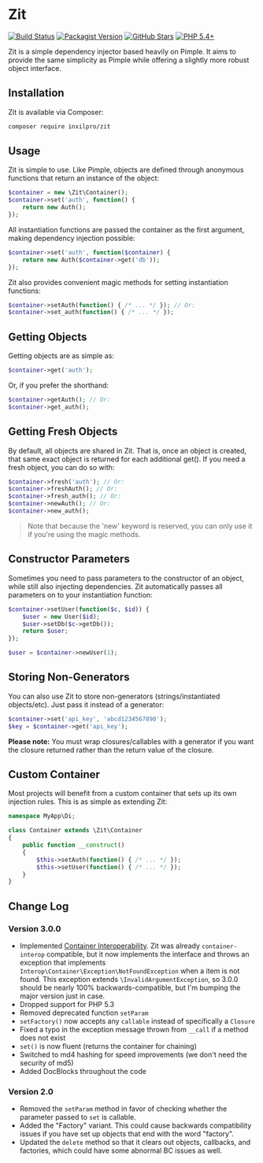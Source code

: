 # Zit

[![Build Status](https://travis-ci.org/inxilpro/Zit.svg)](https://travis-ci.org/inxilpro/Zit)
[![Packagist Version](https://img.shields.io/packagist/v/inxilpro/zit.svg)](https://packagist.org/packages/inxilpro/zit)
[![GitHub Stars](https://img.shields.io/github/stars/inxilpro/Zit.svg)](https://github.com/inxilpro/Zit/stargazers)
[![PHP 5.4+](https://img.shields.io/badge/php-%3E%3D5.4-yellowgreen.svg)](https://secure.php.net/releases/5_4_0.php)

Zit is a simple dependency injector based heavily on Pimple.  It aims to provide the same simplicity as Pimple while offering a slightly more robust object interface.

## Installation

Zit is available via Composer:

```bash
composer require inxilpro/zit
```

## Usage

Zit is simple to use.  Like Pimple, objects are defined through anonymous functions that return an 
instance of the object:

```php
$container = new \Zit\Container();
$container->set('auth', function() {
	return new Auth();
});
```
	
All instantiation functions are passed the container as the first argument, making dependency injection possible:

```php
$container->set('auth', function($container) {
	return new Auth($container->get('db'));
});
```
	
Zit also provides convenient magic methods for setting instantiation functions:

```php
$container->setAuth(function() { /* ... */ }); // Or:
$container->set_auth(function() { /* ... */ });
```
	
## Getting Objects

Getting objects are as simple as:

```php
$container->get('auth');
```
	
Or, if you prefer the shorthand:

```php
$container->getAuth(); // Or:
$container->get_auth();
```
	
## Getting Fresh Objects

By default, all objects are shared in Zit.  That is, once an object is created, that same exact object is 
returned for each additional get().  If you need a fresh object, you can do so with:

```php
$container->fresh('auth'); // Or:
$container->freshAuth(); // Or:
$container->fresh_auth(); // Or:
$container->newAuth(); // Or:
$container->new_auth();
```
	
> Note that because the 'new' keyword is reserved, you can only use it if you're using the magic methods.

## Constructor Parameters

Sometimes you need to pass parameters to the constructor of an object, while still also injecting 
dependencies.  Zit automatically passes all parameters on to your instantiation function:

```php
$container->setUser(function($c, $id)) {
	$user = new User($id);
	$user->setDb($c->getDb());
	return $user;
});

$user = $container->newUser(1);
```
	
## Storing Non-Generators

You can also use Zit to store non-generators (strings/instantiated objects/etc). Just pass it instead of a generator:

```php
$container->set('api_key', 'abcd1234567890');
$key = $container->get('api_key');
```

**Please note:** You must wrap closures/callables with a generator if you want the closure returned rather than the 
return value of the closure.

## Custom Container

Most projects will benefit from a custom container that sets up its own injection rules.  This is as simple 
as extending Zit:

```php
namespace MyApp\Di;

class Container extends \Zit\Container
{
	public function __construct()
	{
		$this->setAuth(function() { /* ... */ });
		$this->setUser(function() { /* ... */ });
	}
}
```

## Change Log

### Version 3.0.0

  - Implemented [Container Interoperability](https://github.com/container-interop/container-interop). Zit was already
    `container-interop` compatible, but it now implements the interface and throws an exception that implements
    `Interop\Container\Exception\NotFoundException` when a item is not found. This exception extends
    `\InvalidArgumentException`, so 3.0.0 should be nearly 100% backwards-compatible, but I'm bumping the major version
    just in case.
  - Dropped support for PHP 5.3
  - Removed deprecated function `setParam`
  - `setFactory()` now accepts any `callable` instead of specifically a `Closure`
  - Fixed a typo in the exception message thrown from `__call` if a method does not exist
  - `set()` is now fluent (returns the container for chaining)
  - Switched to md4 hashing for speed improvements (we don't need the security of md5)
  - Added DocBlocks throughout the code

### Version 2.0

  - Removed the `setParam` method in favor of checking whether the parameter passed to `set` is callable.
  - Added the "Factory" variant.  This could cause backwards compatibility issues if you have set up objects that end with the word "factory".
  - Updated the `delete` method so that it clears out objects, callbacks, and factories, which could have some abnormal BC issues as well.


